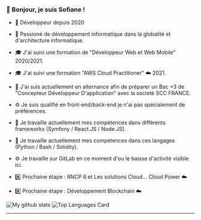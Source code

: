 ### 👋 Bonjour, je suis Sofiane !

- 📖 Développeur depuis 2020
- 💬 Passioné de développement informatique dans la globalité et d'architecture informatique.
- 🎓 J'ai suivi une formation de "Développeur Web et Web Mobile" 2020/2021.
- 🎓 J'ai suivi une formation "AWS Cloud Practitioner" ☁️ 2021.
- 🔭 J'ai suis actuellement en alternance afin de préparer un Bac +3 de "Concepteur Développeur D'application"
      avec la societé SCC FRANCE.
- ⚙️ Je suis qualifié en front-end/back-end je n'ai pas spécialement de préférences.
- 🌱 Je travaille actuellement mes compétences dans différents frameworks (Symfony / React.JS / Node.JS). 
- 🌱 Je travaille actuellement mes compétences dans ces langages (Python / Bash / Solidity). 
- ⚙️ Je travaille sur GitLab en ce moment d'ou le baisse d'activité visible ici.

- #️⃣ Prochaine étape : RNCP 6 et Les solutions Cloud...  Cloud Power ☁️
- #️⃣ Prochaine étape : Développement Blockchain ☁️

![My github stats](https://github-readme-stats.vercel.app/api?username=sofiane-wattiez&theme=gotham&show_icons=true)
![Top Languages Card](https://github-readme-stats.vercel.app/api/top-langs/?username=sofiane-wattiez&theme=gotham)

<hr>
